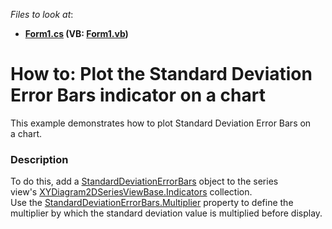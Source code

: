 <!-- default file list -->
*Files to look at*:

* **[Form1.cs](./CS/StandardDeviationErrorBars/Form1.cs) (VB: [Form1.vb](./VB/StandardDeviationErrorBars/Form1.vb))**
<!-- default file list end -->
# How to: Plot the Standard Deviation Error Bars indicator on a chart


This example demonstrates how to plot Standard Deviation Error Bars on a chart.


<h3>Description</h3>

To do this, add a <a href="https://documentation.devexpress.com/#CoreLibraries/clsDevExpressXtraChartsStandardDeviationErrorBarstopic">StandardDeviationErrorBars</a>&nbsp;object to the series view's&nbsp;<a href="https://documentation.devexpress.com/#CoreLibraries/DevExpressXtraChartsXYDiagram2DSeriesViewBase_Indicatorstopic">XYDiagram2DSeriesViewBase.Indicators</a>&nbsp;collection. Use&nbsp;the&nbsp;<a href="https://documentation.devexpress.com/#CoreLibraries/DevExpressXtraChartsStandardDeviationErrorBars_Multipliertopic">StandardDeviationErrorBars.Multiplier</a>&nbsp;property&nbsp;to&nbsp;define the multiplier by which the standard deviation value is multiplied before display.

<br/>


